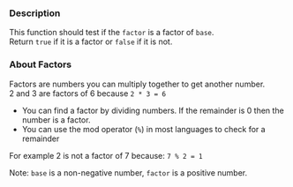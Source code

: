 ### Description

This function should test if the `factor` is a factor of `base`.  
Return `true` if it is a factor or `false` if it is not.

### About Factors
Factors are numbers you can multiply together to get another number.  
2 and 3 are factors of 6 because `2 * 3 = 6`  
* You can find a factor by dividing numbers. If the remainder is 0 then the number is a factor.
* You can use the mod operator (`%`) in most languages to check for a remainder

For example 2 is not a factor of 7 because: `7 % 2 = 1`

Note: `base` is a non-negative number, `factor` is a positive number.

